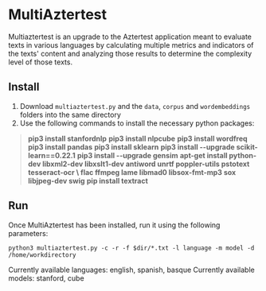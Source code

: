 ﻿

# MultiAztertest

Multiaztertest is an upgrade to the Aztertest application meant to evaluate texts in various languages by calculating multiple metrics and indicators of the texts' content and analyzing those results to determine the complexity level of those texts.

## Install

1. Download `multiaztertest.py` and the `data`, `corpus` and `wordembeddings` folders into the same directory
2. Use the following commands to install the necessary python packages:

>**pip3 install stanfordnlp**
**pip3 install nlpcube**
**pip3 install wordfreq**
**pip3 install pandas**
**pip3 install sklearn**
**pip3 install --upgrade scikit-learn==0.22.1**
**pip3 install --upgrade gensim**
**apt-get install python-dev libxml2-dev libxslt1-dev antiword unrtf poppler-utils pstotext tesseract-ocr \ flac ffmpeg lame libmad0 libsox-fmt-mp3 sox libjpeg-dev swig**
**pip install textract**

## Run

Once MultiAztertest has been installed, run it using the following parameters:
```
python3 multiaztertest.py -c -r -f $dir/*.txt -l language -m model -d /home/workdirectory
```
Currently available languages: english, spanish, basque
Currently available models: stanford, cube
